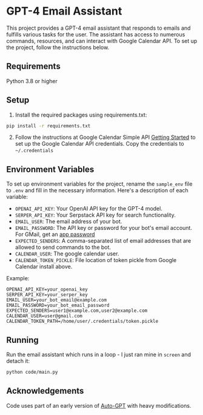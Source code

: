 # GPT-4 Email Assistant
This project provides a GPT-4 email assistant that responds to emails and fulfills various tasks for the user. The assistant has access to numerous commands, resources, and can interact with Google Calendar API. To set up the project, follow the instructions below.

## Requirements
Python 3.8 or higher

## Setup

1. Install the required packages using requirements.txt:

``` bash
pip install -r requirements.txt
```

2. Follow the instructions at Google Calendar Simple API [Getting Started](https://google-calendar-simple-api.readthedocs.io/en/latest/getting_started.html) to set up the Google Calendar API credentials. Copy the credentials to `~/.credentials`

## Environment Variables

To set up environment variables for the project, rename the `sample_env` file to `.env` and fill in the necessary information. Here's a description of each variable:

* `OPENAI_API_KEY`: Your OpenAI API key for the GPT-4 model.
* `SERPER_API_KEY`: Your Serpstack API key for search functionality.
* `EMAIL_USER`: The email address of your bot.
* `EMAIL_PASSWORD`: The API key or password for your bot's email account. For GMail, get an [app password](https://support.google.com/accounts/answer/185833?hl=en)
* `EXPECTED_SENDERS`: A comma-separated list of email addresses that are allowed to send commands to the bot.
* `CALENDAR_USER`: The google calendar user.
* `CALENDAR_TOKEN_PICKLE`: File location of token pickle from Google Calendar install above.

Example:

```plaintext
OPENAI_API_KEY=your_openai_key
SERPER_API_KEY=your_serper_key
EMAIL_USER=your_bot_email@example.com
EMAIL_PASSWORD=your_bot_email_password
EXPECTED_SENDERS=user1@example.com,user2@example.com
CALENDAR_USER=user@gmail.com
CALENDAR_TOKEN_PATH=/home/user/.credentials/token.pickle
```

## Running
Run the email assistant which runs in a loop - I just ran mine in `screen` and detach it:

``` bash
python code/main.py
```

## Acknowledgements
Code uses part of an early version of [Auto-GPT](https://github.com/Torantulino/Auto-GPT) with heavy modifications.
